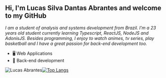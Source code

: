 ## Hi, I'm Lucas Silva Dantas Abrantes and welcome to my GitHub
*I am a student of analysis and systems development from Brazil. I’m a 23 years old student currently learning Typescript, ReactJS, NodeJS and AdonisJS. Besides programming, I enjoy to watch animes, tv series, play basketball and I have a great passion for back-end development too.*
</br>
- 🖥 Web Applications
- 🔌 Back-end development



![Lucas Abrantes](https://github-readme-stats.vercel.app/api?username=lucasabrantes1&show_icons=true&theme=dark)[![Top Langs](https://github-readme-stats.vercel.app/api/top-langs/?username=lucasabrantes1&layout=compact&theme=dark&hide=html,batchfile,shell,xslt)](https://github.com/anuraghazra/github-readme-stats)



